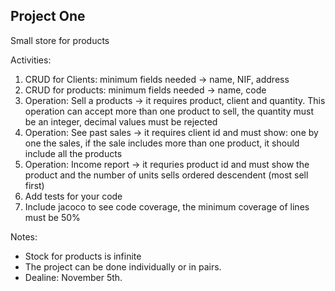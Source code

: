 ## Project One

Small store for products

Activities:
1. CRUD for Clients: minimum fields needed -> name, NIF, address
2. CRUD for products: minimum fields needed -> name, code
3. Operation: Sell a products -> it requires product, client and quantity. This operation can accept more than one product to sell, the quantity must be an integer, decimal values must be rejected
4. Operation: See past sales -> it requires client id and must show: one by one the sales, if the sale includes more than one product, it should include all the products
5. Operation: Income report -> it requries product id and must show the product and the number of units sells ordered descendent (most sell first)
6. Add tests for your code
7. Include jacoco to see code coverage, the minimum coverage of lines must be 50%

Notes: 
- Stock for products is infinite
- The project can be done individually or in pairs.
- Dealine: November 5th.


